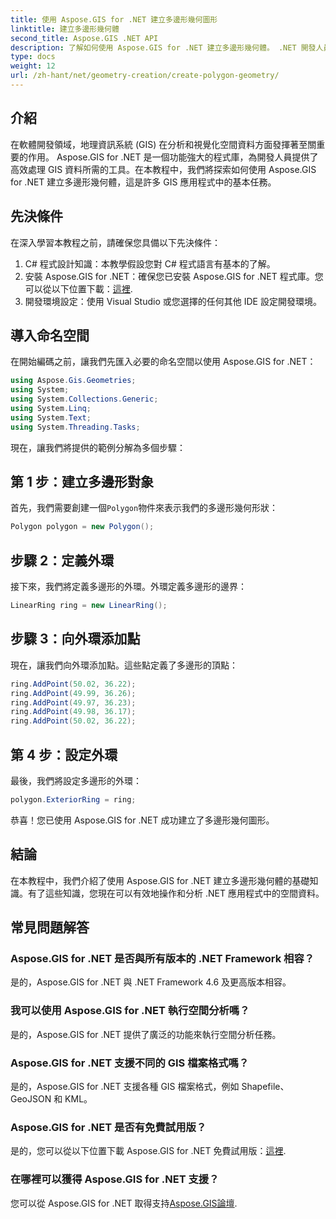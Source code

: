 ```yaml
---
title: 使用 Aspose.GIS for .NET 建立多邊形幾何圖形
linktitle: 建立多邊形幾何體
second_title: Aspose.GIS .NET API
description: 了解如何使用 Aspose.GIS for .NET 建立多邊形幾何體。 .NET 開發人員的逐步教學。
type: docs
weight: 12
url: /zh-hant/net/geometry-creation/create-polygon-geometry/
---
```

## 介紹
在軟體開發領域，地理資訊系統 (GIS) 在分析和視覺化空間資料方面發揮著至關重要的作用。 Aspose.GIS for .NET 是一個功能強大的程式庫，為開發人員提供了高效處理 GIS 資料所需的工具。在本教程中，我們將探索如何使用 Aspose.GIS for .NET 建立多邊形幾何體，這是許多 GIS 應用程式中的基本任務。
## 先決條件
在深入學習本教程之前，請確保您具備以下先決條件：
1. C# 程式設計知識：本教學假設您對 C# 程式語言有基本的了解。
2. 安裝 Aspose.GIS for .NET：確保您已安裝 Aspose.GIS for .NET 程式庫。您可以從以下位置下載：[這裡](https://releases.aspose.com/gis/net/).
3. 開發環境設定：使用 Visual Studio 或您選擇的任何其他 IDE 設定開發環境。

## 導入命名空間
在開始編碼之前，讓我們先匯入必要的命名空間以使用 Aspose.GIS for .NET：
```csharp
using Aspose.Gis.Geometries;
using System;
using System.Collections.Generic;
using System.Linq;
using System.Text;
using System.Threading.Tasks;
```

現在，讓我們將提供的範例分解為多個步驟：
## 第 1 步：建立多邊形對象
首先，我們需要創建一個`Polygon`物件來表示我們的多邊形幾何形狀：
```csharp
Polygon polygon = new Polygon();
```
## 步驟 2：定義外環
接下來，我們將定義多邊形的外環。外環定義多邊形的邊界：
```csharp
LinearRing ring = new LinearRing();
```
## 步驟 3：向外環添加點
現在，讓我們向外環添加點。這些點定義了多邊形的頂點：
```csharp
ring.AddPoint(50.02, 36.22);
ring.AddPoint(49.99, 36.26);
ring.AddPoint(49.97, 36.23);
ring.AddPoint(49.98, 36.17);
ring.AddPoint(50.02, 36.22);
```
## 第 4 步：設定外環
最後，我們將設定多邊形的外環：
```csharp
polygon.ExteriorRing = ring;
```
恭喜！您已使用 Aspose.GIS for .NET 成功建立了多邊形幾何圖形。

## 結論
在本教程中，我們介紹了使用 Aspose.GIS for .NET 建立多邊形幾何體的基礎知識。有了這些知識，您現在可以有效地操作和分析 .NET 應用程式中的空間資料。
## 常見問題解答
### Aspose.GIS for .NET 是否與所有版本的 .NET Framework 相容？
是的，Aspose.GIS for .NET 與 .NET Framework 4.6 及更高版本相容。
### 我可以使用 Aspose.GIS for .NET 執行空間分析嗎？
是的，Aspose.GIS for .NET 提供了廣泛的功能來執行空間分析任務。
### Aspose.GIS for .NET 支援不同的 GIS 檔案格式嗎？
是的，Aspose.GIS for .NET 支援各種 GIS 檔案格式，例如 Shapefile、GeoJSON 和 KML。
### Aspose.GIS for .NET 是否有免費試用版？
是的，您可以從以下位置下載 Aspose.GIS for .NET 免費試用版：[這裡](https://releases.aspose.com/).
### 在哪裡可以獲得 Aspose.GIS for .NET 支援？
您可以從 Aspose.GIS for .NET 取得支持[Aspose.GIS論壇](https://forum.aspose.com/c/gis/33).